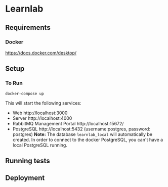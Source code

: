 # Learnlab

## Requirements
### Docker
https://docs.docker.com/desktop/

## Setup
### To Run
```
docker-compose up
```

This will start the following services:
* Web http://localhost:3000
* Server http://localhost:4000
* RabbitMQ Management Portal http://localhost:15672/
* PostgreSQL http://localhost:5432 (username:postgres, password: postgres)
**Note:** The database `learnlab_local` will automatically be created. In order to connect to the docker PostgreSQL, you can't have a local PostgreSQL running.

## Running tests

## Deployment
